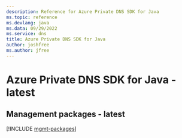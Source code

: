 ```yaml
---
description: Reference for Azure Private DNS SDK for Java
ms.topic: reference
ms.devlang: java
ms.data: 09/29/2022
ms.service: dns
title: Azure Private DNS SDK for Java
author: joshfree
ms.author: jfree
---
```

# Azure Private DNS SDK for Java - latest

## Management packages - latest
[!INCLUDE [mgmt-packages](private-dns-mgmt-index.md)]